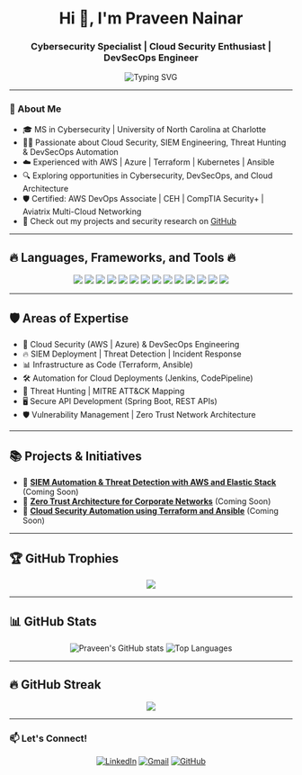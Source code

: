 <h1 align="center">Hi 👋, I'm Praveen Nainar</h1>
<h3 align="center">Cybersecurity Specialist | Cloud Security Enthusiast | DevSecOps Engineer</h3>

<p align="center">
  <img src="https://readme-typing-svg.demolab.com?font=Fira+Code&duration=3000&pause=1000&center=true&vCenter=true&width=435&lines=Cloud+Security+|+DevSecOps+|+Threat+Detection+|+Automation;Always+learning+new+skills+|+Building+secure+cloud+solutions;Let's+connect+and+build+secure+systems+together!" alt="Typing SVG" />
</p>

---

### 🧠 About Me

- 🎓 MS in Cybersecurity | University of North Carolina at Charlotte
- 🧑‍💻 Passionate about Cloud Security, SIEM Engineering, Threat Hunting & DevSecOps Automation
- ☁️ Experienced with AWS | Azure | Terraform | Kubernetes | Ansible
- 🔍 Exploring opportunities in Cybersecurity, DevSecOps, and Cloud Architecture
- 🛡️ Certified: AWS DevOps Associate | CEH | CompTIA Security+ | Aviatrix Multi-Cloud Networking
- 📝 Check out my projects and security research on [GitHub](https://github.com/praveen-nb)

---

## 🔥 Languages, Frameworks, and Tools 🔥

<p align="center">
  <img src="https://img.shields.io/badge/-Python-3776AB?style=flat&logo=python&logoColor=white" />
  <img src="https://img.shields.io/badge/-Java-007396?style=flat&logo=java&logoColor=white" />
  <img src="https://img.shields.io/badge/-SpringBoot-6DB33F?style=flat&logo=spring-boot&logoColor=white" />
  <img src="https://img.shields.io/badge/-AWS-232F3E?style=flat&logo=amazon-aws&logoColor=white" />
  <img src="https://img.shields.io/badge/-Azure-0078D4?style=flat&logo=microsoft-azure&logoColor=white" />
  <img src="https://img.shields.io/badge/-Terraform-623CE4?style=flat&logo=terraform&logoColor=white" />
  <img src="https://img.shields.io/badge/-Kubernetes-326CE5?style=flat&logo=kubernetes&logoColor=white" />
  <img src="https://img.shields.io/badge/-Docker-2496ED?style=flat&logo=docker&logoColor=white" />
  <img src="https://img.shields.io/badge/-Ansible-EE0000?style=flat&logo=ansible&logoColor=white" />
  <img src="https://img.shields.io/badge/-SIEM-003366?style=flat&logo=elastic&logoColor=white" />
  <img src="https://img.shields.io/badge/-ElasticStack-005571?style=flat&logo=elasticsearch&logoColor=white" />
  <img src="https://img.shields.io/badge/-Git-F05032?style=flat&logo=git&logoColor=white" />
  <img src="https://img.shields.io/badge/-Linux-FCC624?style=flat&logo=linux&logoColor=black" />
  <img src="https://img.shields.io/badge/-Networking-00A1E0?style=flat&logo=cisco&logoColor=white" />
</p>

---

## 🛡️ Areas of Expertise

- 🚀 Cloud Security (AWS | Azure) & DevSecOps Engineering
- 🔥 SIEM Deployment | Threat Detection | Incident Response
- 📊 Infrastructure as Code (Terraform, Ansible)
- 🛠️ Automation for Cloud Deployments (Jenkins, CodePipeline)
- 🧠 Threat Hunting | MITRE ATT&CK Mapping
- 🖥️ Secure API Development (Spring Boot, REST APIs)
- 🛡️ Vulnerability Management | Zero Trust Network Architecture

---

## 📚 Projects & Initiatives

- 🔗 **[SIEM Automation & Threat Detection with AWS and Elastic Stack](https://github.com/praveen-nb)** (Coming Soon)
- 🔗 **[Zero Trust Architecture for Corporate Networks](https://github.com/praveen-nb)** (Coming Soon)
- 🔗 **[Cloud Security Automation using Terraform and Ansible](https://github.com/praveen-nb)** (Coming Soon)

---

## 🏆 GitHub Trophies

<p align="center">
  <img src="https://github-profile-trophy.vercel.app/?username=praveen-nb&theme=onedark&no-frame=true&margin-w=15" />
</p>

---

## 📊 GitHub Stats

<p align="center">
  <img src="https://github-readme-stats.vercel.app/api?username=praveen-nb&show_icons=true&theme=onedark" alt="Praveen's GitHub stats" />
  <img src="https://github-readme-stats.vercel.app/api/top-langs/?username=praveen-nb&layout=compact&theme=onedark" alt="Top Languages" />
</p>

---

## 🔥 GitHub Streak

<p align="center">
  <img src="https://github-readme-streak-stats.herokuapp.com/?user=praveen-nb&theme=onedark" />
</p>

---

### 📫 Let's Connect!

<p align="center">
  <a href="https://www.linkedin.com/in/praveen-nainar/" target="blank"><img src="https://img.shields.io/badge/-LinkedIn-blue?style=flat-square&logo=linkedin" alt="LinkedIn"/></a>
  <a href="mailto:praveen.nainar11@gmail.com"><img src="https://img.shields.io/badge/-Gmail-red?style=flat-square&logo=gmail&logoColor=white" alt="Gmail"/></a>
  <a href="https://github.com/praveen-nb"><img src="https://img.shields.io/badge/-GitHub-181717?style=flat-square&logo=github&logoColor=white" alt="GitHub"/></a>
</p>
